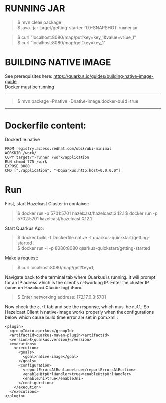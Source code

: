 
# RUNNING JAR 

> $ mvn clean package   
> $ java -jar target/getting-started-1.0-SNAPSHOT-runner.jar   
 
> $ curl "localhost:8080/map/put?key=key_1&value=value_1"   
> $ curl "localhost:8080/map/get?key=key_1"   



# BUILDING NATIVE IMAGE
See prerequisites here: https://quarkus.io/guides/building-native-image-guide    
Docker must be running

--------

> $ mvn package -Pnative -Dnative-image.docker-build=true

------------------------------------

# Dockerfile content:

Dockerfile.native

```
FROM registry.access.redhat.com/ubi8/ubi-minimal
WORKDIR /work/
COPY target/*-runner /work/application
RUN chmod 775 /work
EXPOSE 8080
CMD ["./application", "-Dquarkus.http.host=0.0.0.0"]
```


# Run 
First, start Hazelcast Cluster in container:
> $ docker run -p 5701:5701 hazelcast/hazelcast:3.12.1
> $ docker run -p 5702:5701 hazelcast/hazelcast:3.12.1

Start Quarkus App:
> $ docker build -f Dockerfile.native -t quarkus-quickstart/getting-started .   
> $ docker run -i -p 8080:8080 quarkus-quickstart/getting-started

Make a request:
> $ curl localhost:8080/map/get?key=1;

Navigate back to the terminal tab where Quarkus is running. It will prompt for an IP adress which is the client's networking IP. Enter the cluster IP (seen on Hazelcast Cluster log) there.
> $ Enter networking address: 172.17.0.3:5701

Now check the `curl` tab and see the response, which must be `null`. 
So Hazelcast Client in native-image works properly when the configurations below which cause build time error are set in pom.xml :

```
<plugin>
  <groupId>io.quarkus</groupId>
  <artifactId>quarkus-maven-plugin</artifactId>
  <version>${quarkus.version}</version>
  <executions>
    <execution>
      <goals>
        <goal>native-image</goal>
      </goals>
      <configuration>
        <reportErrorsAtRuntime>true</reportErrorsAtRuntime>
        <enableHttpUrlHandler>true</enableHttpUrlHandler>
        <enableJni>true</enableJni>
      </configuration>
    </execution>
  </executions>
</plugin>
```



